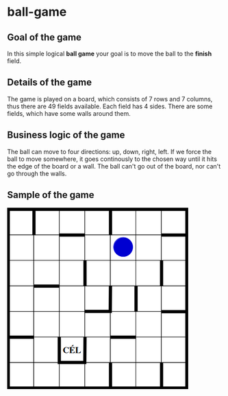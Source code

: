 # ball-game

## Goal of the game
In this simple logical **ball game** your goal is to move the ball to the **finish** field.

## Details of the game
The game is played on a board, which consists of 7 rows and 7 columns, thus there are 49 fields available.
Each field has 4 sides. There are some fields, which have some walls around them.

## Business logic of the game
The ball can move to four directions: up, down, right, left.
If we force the ball to move somewhere, it goes continously to the chosen way until it hits the edge of the board or a wall.
The ball can't go out of the board, nor can't go through the walls.

## Sample of the game
![Sample of the game](img/ball-game-sample.png)
